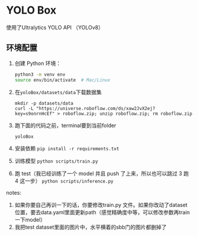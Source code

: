 # YOLO Box

使用了Ultralytics YOLO API （YOLOv8）

## 环境配置

1. 创建 Python 环境：

   ```bash
   python3 -m venv env
   source env/bin/activate  # Mac/Linux
   
   ```

2. 在`yoloBox/datasets/data`下载数据集

   ```
   mkdir -p datasets/data
   curl -L "https://universe.roboflow.com/ds/xaw2JvX2ej?key=s9onrnHcEf" > roboflow.zip; unzip roboflow.zip; rm roboflow.zip
   ```

3. 跑下面的代码之前，terminal要到当前folder

   `yoloBox`

4. 安装依赖
   `pip install -r requirements.txt`

5. 训练模型
   `python scripts/train.py`

6. 跑 test（我已经训练了一个 model 并且 push 了上来，所以也可以跳过 3 跑 4 这一步）
   `python scripts/inference.py`



notes:

1. 如果你要自己再训一下的话，你要修改train.py 文件。如果你改动了dataset位置，要去data.yaml里面更新path（感觉精确度中等，可以修改参数再train一下model）
2. 我把test dataset里面的图片中，水平横着的sbb门的图片都删掉了
